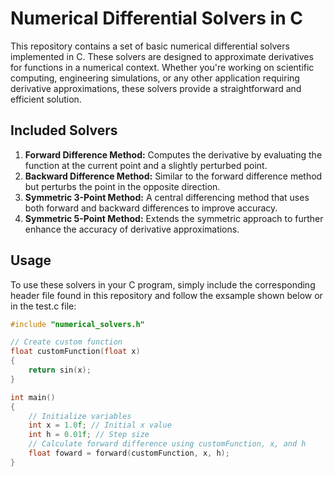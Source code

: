 # Numerical Differential Solvers in C

This repository contains a set of basic numerical differential solvers implemented in C. These solvers are designed to approximate derivatives for functions in a numerical context. Whether you're working on scientific computing, engineering simulations, or any other application requiring derivative approximations, these solvers provide a straightforward and efficient solution.

## Included Solvers

1. **Forward Difference Method:** Computes the derivative by evaluating the function at the current point and a slightly perturbed point.
2. **Backward Difference Method:** Similar to the forward difference method but perturbs the point in the opposite direction.
3. **Symmetric 3-Point Method:** A central differencing method that uses both forward and backward differences to improve accuracy.
4. **Symmetric 5-Point Method:** Extends the symmetric approach to further enhance the accuracy of derivative approximations.

## Usage

To use these solvers in your C program, simply include the corresponding header file found in this repository and follow the exsample shown below or in the test.c file:

```c
#include "numerical_solvers.h"

// Create custom function
float customFunction(float x)
{
    return sin(x);
}

int main()
{
    // Initialize variables
    int x = 1.0f; // Initial x value
    int h = 0.01f; // Step size
    // Calculate forward difference using customFunction, x, and h
    float foward = forward(customFunction, x, h);
}
